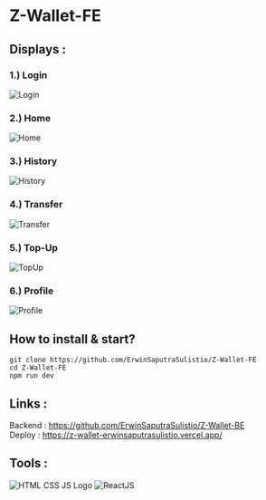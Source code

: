 # Z-Wallet-FE

## Displays :  
### 1.) Login  
![Login](https://user-images.githubusercontent.com/77045083/117056856-fc787200-ad46-11eb-8329-9d9aac0cf244.png)  
### 2.) Home  
![Home](https://user-images.githubusercontent.com/77045083/117717734-642a3380-b205-11eb-93ba-89c8bdb90d6b.png)
### 3.) History  
![History](https://user-images.githubusercontent.com/77045083/117717744-67252400-b205-11eb-88bf-f3b6df35b43c.png)
### 4.) Transfer  
![Transfer](https://user-images.githubusercontent.com/77045083/117717753-6ab8ab00-b205-11eb-9411-351e81aca24f.png)
### 5.) Top-Up  
![TopUp](https://user-images.githubusercontent.com/77045083/117056905-07330700-ad47-11eb-9ed7-a144bc6d00b4.png)  
### 6.) Profile  
![Profile](https://user-images.githubusercontent.com/77045083/117056914-08fcca80-ad47-11eb-952a-d08814ec1f3d.png)  

## How to install & start?  
    git clone https://github.com/ErwinSaputraSulistio/Z-Wallet-FE
    cd Z-Wallet-FE
    npm run dev

## Links :  
Backend : https://github.com/ErwinSaputraSulistio/Z-Wallet-BE  
Deploy : https://z-wallet-erwinsaputrasulistio.vercel.app/  

## Tools :  
![HTML CSS JS Logo](https://user-images.githubusercontent.com/77045083/110452347-ad6fe100-80f7-11eb-94ab-c86a935c6e1f.png)
![ReactJS](https://user-images.githubusercontent.com/77045083/118378083-645a7280-b5fb-11eb-84b3-92d0b0e09e57.png)
